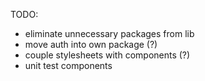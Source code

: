 TODO:
- eliminate unnecessary packages from lib
- move auth into own package (?)
- couple stylesheets with components (?)
- unit test components
